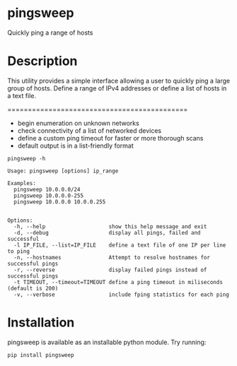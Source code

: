 # pingsweep
Quickly ping a range of hosts

# Description

This utility provides a simple interface allowing a user to quickly ping a large group of hosts. Define a range of IPv4 addresses or define a list of hosts in a text file.

============================================

 - begin enumeration on unknown networks
 - check connectivity of a list of networked devices
 - define a custom ping timeout for faster or more thorough scans
 - default output is in a list-friendly format

```
pingsweep -h

Usage: pingsweep [options] ip_range

Examples:
  pingsweep 10.0.0.0/24
  pingsweep 10.0.0.0-255
  pingsweep 10.0.0.0 10.0.0.255
		

Options:
  -h, --help                    show this help message and exit
  -d, --debug                   display all pings, failed and successful
  -l IP_FILE, --list=IP_FILE    define a text file of one IP per line to ping
  -n, --hostnames               Attempt to resolve hostnames for successful pings
  -r, --reverse                 display failed pings instead of successful pings
  -t TIMEOUT, --timeout=TIMEOUT define a ping timeout in miliseconds (default is 200)
  -v, --verbose                 include fping statistics for each ping
 ```

# Installation
pingsweep is available as an installable python module. Try running:
```
pip install pingsweep
```
